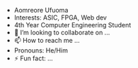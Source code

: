 - Aomreore Ufuoma
- Interests: ASIC, FPGA, Web dev
- 4th Year Computer Engineering Student
- 💞️ I’m looking to collaborate on ...
- 📫 How to reach me ...
-  Pronouns: He/Him
- ⚡ Fun fact: ...

<!---
Aomreore/Aomreore is a ✨ special ✨ repository because its `README.md` (this file) appears on your GitHub profile.
You can click the Preview link to take a look at your changes.
--->
